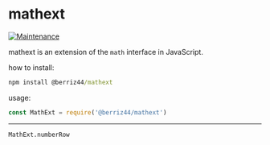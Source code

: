 # mathext

[![Maintenance](https://img.shields.io/badge/Maintained%3F-yes-green.svg)](https://GitHub.com/Naereen/StrapDown.js/graphs/commit-activity)

mathext is an extension of the `math` interface in JavaScript.

how to install:

```cmd
npm install @berriz44/mathext
```

usage:

```js
const MathExt = require('@berriz44/mathext')
```
---

`MathExt.numberRow`

